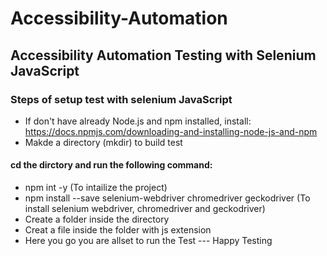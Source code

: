 # Accessibility-Automation
## Accessibility Automation Testing with Selenium JavaScript 
### Steps of setup test with selenium JavaScript 
* If don't have already Node.js and npm installed, install: https://docs.npmjs.com/downloading-and-installing-node-js-and-npm
* Makde a directory (mkdir) to build test
#### cd the dirctory and run the following command:
* npm int -y (To intailize the project)
* npm install --save selenium-webdriver chromedriver geckodriver (To install selenium webdriver, chromedriver and geckodriver)
* Create a folder inside the directory
* Creat a file inside the folder with js extension
* Here you go you are allset to run the Test --- Happy Testing
